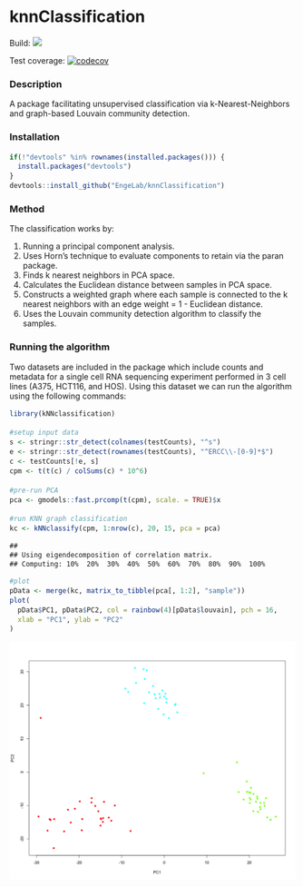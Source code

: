 knnClassification
================

Build:
<a href="https://travis-ci.org/jasonserviss/sp.scRNAseq"><img src="https://travis-ci.org/EngeLab/kNNclassification.svg?branch=master"></a>

Test coverage:
[![codecov](https://codecov.io/gh/EngeLab/knnClassification/branch/master/graph/badge.svg)](https://codecov.io/gh/EngeLab/knnClassification)

### Description

A package facilitating unsupervised classification via
k-Nearest-Neighbors and graph-based Louvain community detection.

### Installation

``` r
if(!"devtools" %in% rownames(installed.packages())) {
  install.packages("devtools")
}
devtools::install_github("EngeLab/knnClassification")
```

### Method

The classification works by:

1.  Running a principal component analysis.  
2.  Uses Horn’s technique to evaluate components to retain via the paran
    package.
3.  Finds k nearest neighbors in PCA space.  
4.  Calculates the Euclidean distance between samples in PCA space.  
5.  Constructs a weighted graph where each sample is connected to the k
    nearest neighbors with an edge weight = 1 - Euclidean distance.  
6.  Uses the Louvain community detection algorithm to classify the
    samples.

### Running the algorithm

Two datasets are included in the package which include counts and
metadata for a single cell RNA sequencing experiment performed in 3 cell
lines (A375, HCT116, and HOS). Using this dataset we can run the
algorithm using the following commands:

``` r
library(kNNclassification)

#setup input data
s <- stringr::str_detect(colnames(testCounts), "^s")
e <- stringr::str_detect(rownames(testCounts), "^ERCC\\-[0-9]*$")
c <- testCounts[!e, s]
cpm <- t(t(c) / colSums(c) * 10^6)

#pre-run PCA
pca <- gmodels::fast.prcomp(t(cpm), scale. = TRUE)$x

#run KNN graph classification
kc <- kNNclassify(cpm, 1:nrow(c), 20, 15, pca = pca)
```

    ## 
    ## Using eigendecomposition of correlation matrix.
    ## Computing: 10%  20%  30%  40%  50%  60%  70%  80%  90%  100%

``` r
#plot
pData <- merge(kc, matrix_to_tibble(pca[, 1:2], "sample"))
plot(
  pData$PC1, pData$PC2, col = rainbow(4)[pData$louvain], pch = 16, 
  xlab = "PC1", ylab = "PC2"
)
```

<img src="README_files/figure-gfm/unnamed-chunk-2-1.png" style="display: block; margin: auto;" />
